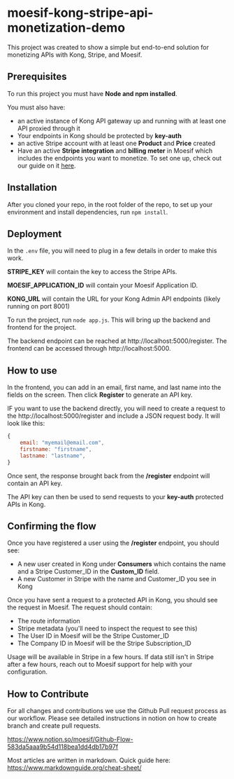 # moesif-kong-stripe-api-monetization-demo

This project was created to show a simple but end-to-end solution for monetizing APIs with Kong, Stripe, and Moesif. 

## Prerequisites
To run this project you must have __Node and npm installed__.

You must also have:
- an active instance of Kong API gateway up and running with at least one API proxied through it
- Your endpoints in Kong should be protected by __key-auth__
- an active Stripe account with at least one __Product__ and __Price__ created
- Have an active __Stripe integration__ and __billing meter__ in Moesif which includes the endpoints you want to monetize. To set one up, check out our guide on it [here](https://www.moesif.com/docs/guides/guide-on-creating-a-billing-meter-with-stripe/).

## Installation

After you cloned your repo, in the root folder of the repo, to set up your environment and install dependencies, run `npm install`.

## Deployment

In the `.env` file, you will need to plug in a few details in order to make this work.

__STRIPE_KEY__ will contain the key to access the Stripe APIs.

__MOESIF_APPLICATION_ID__ will contain your Moesif Application ID.

__KONG_URL__ will contain the URL for your Kong Admin API endpoints (likely running on port 8001)

To run the project, run `node app.js`. This will bring up the backend and frontend for the project.

The backend endpoint can be reached at http://localhost:5000/register. The frontend can be accessed through http://localhost:5000.

## How to use

In the frontend, you can add in an email, first name, and last name into the fields on the screen. Then click __Register__ to generate an API key.

IF you want to use the backend directly, you will need to create a request to the http://localhost:5000/register and include a JSON request body. It will look like this:

``` javascript
{
    email: "myemail@email.com",
    firstname: "firstname",
    lastname: "lastname",
}

```

Once sent, the response brought back from the __/register__ endpoint will contain an API key.

The API key can then be used to send requests to your __key-auth__ protected APIs in Kong.

## Confirming the flow

Once you have registered a user using the __/register__ endpoint, you should see:

- A new user created in Kong under __Consumers__ which contains the name and a Stripe Customer_ID in the __Custom_ID__ field.
- A new Customer in Stripe with the name and Customer_ID you see in Kong

Once you have sent a request to a protected API in Kong, you should see the request in Moesif. The request should contain:

- The route information
- Stripe metadata (you'll need to inspect the request to see this)
- The User ID in Moesif will be the Stripe Customer_ID
- The Company ID in Moesif will be the Stripe Subscription_ID

Usage will be available in Stripe in a few hours. If data still isn't in Stripe after a few hours, reach out to Moesif support for help with your configuration.

## How to Contribute

For all changes and contributions we use the Github Pull request process as our workflow. Please see detailed instructions in notion on how to create branch and create pull requests.

https://www.notion.so/moesif/Github-Flow-583da5aaa9b54d118bea1dd4db17b97f

Most articles are written in markdown. Quick guide here: https://www.markdownguide.org/cheat-sheet/
